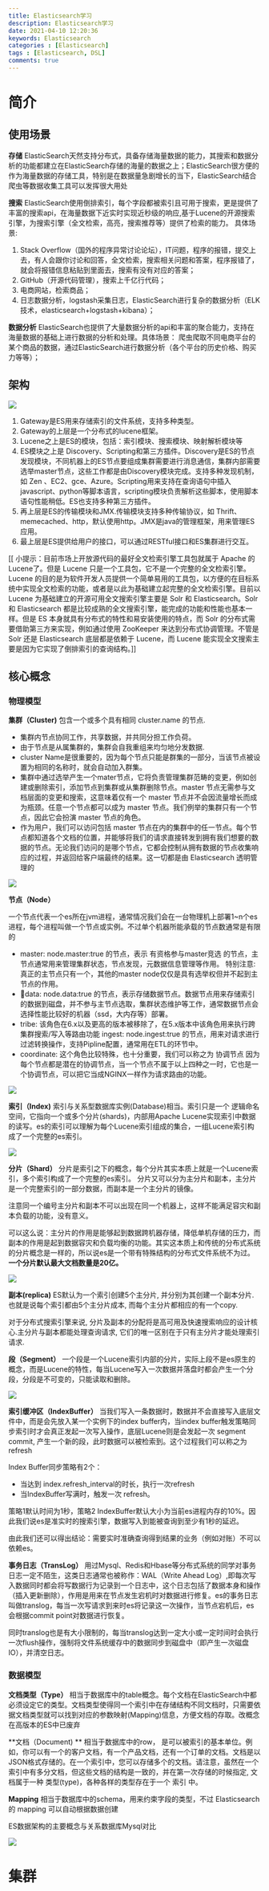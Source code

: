 ```yaml
---
title: Elasticsearch学习
description: Elasticsearch学习
date: 2021-04-10 12:20:36
keywords: Elasticsearch
categories : [Elasticsearch]
tags : [Elasticsearch, DSL]
comments: true
---
```


# 简介

## 使用场景

**存储**
ElasticSearch天然支持分布式，具备存储海量数据的能力，其搜索和数据分析的功能都建立在ElasticSearch存储的海量的数据之上；ElasticSearch很方便的作为海量数据的存储工具，特别是在数据量急剧增长的当下，ElasticSearch结合爬虫等数据收集工具可以发挥很大用处

**搜索**
ElasticSearch使用倒排索引，每个字段都被索引且可用于搜索，更是提供了丰富的搜索api，在海量数据下近实时实现近秒级的响应,基于Lucene的开源搜索引擎，为搜索引擎（全文检索，高亮，搜索推荐等）提供了检索的能力。 具体场景:

1. Stack Overflow（国外的程序异常讨论论坛），IT问题，程序的报错，提交上去，有人会跟你讨论和回答，全文检索，搜索相关问题和答案，程序报错了，就会将报错信息粘贴到里面去，搜索有没有对应的答案；
2. GitHub（开源代码管理），搜索上千亿行代码；
3. 电商网站，检索商品；
4. 日志数据分析，logstash采集日志，ElasticSearch进行复杂的数据分析（ELK技术，elasticsearch+logstash+kibana）；

**数据分析**
ElasticSearch也提供了大量数据分析的api和丰富的聚合能力，支持在海量数据的基础上进行数据的分析和处理。具体场景：
爬虫爬取不同电商平台的某个商品的数据，通过ElasticSearch进行数据分析（各个平台的历史价格、购买力等等）；

## 架构

<img src="/images/es架构.png">

1. Gateway是ES用来存储索引的文件系统，支持多种类型。
2. Gateway的上层是一个分布式的lucene框架。
3. Lucene之上是ES的模块，包括：索引模块、搜索模块、映射解析模块等
4. ES模块之上是 Discovery、Scripting和第三方插件。Discovery是ES的节点发现模块，不同机器上的ES节点要组成集群需要进行消息通信，集群内部需要选举master节点，这些工作都是由Discovery模块完成。支持多种发现机制，如 Zen 、EC2、gce、Azure。Scripting用来支持在查询语句中插入javascript、python等脚本语言，scripting模块负责解析这些脚本，使用脚本语句性能稍低。ES也支持多种第三方插件。
5. 再上层是ES的传输模块和JMX.传输模块支持多种传输协议，如 Thrift、memecached、http，默认使用http。JMX是java的管理框架，用来管理ES应用。
6. 最上层是ES提供给用户的接口，可以通过RESTful接口和ES集群进行交互。

[[ 小提示：目前市场上开放源代码的最好全文检索引擎工具包就属于 Apache 的 Lucene了。但是 Lucene 只是一个工具包，它不是一个完整的全文检索引擎。Lucene 的目的是为软件开发人员提供一个简单易用的工具包，以方便的在目标系统中实现全文检索的功能，或者是以此为基础建立起完整的全文检索引擎。目前以 Lucene 为基础建立的开源可用全文搜索引擎主要是 Solr 和 Elasticsearch。Solr 和 Elasticsearch 都是比较成熟的全文搜索引擎，能完成的功能和性能也基本一样。但是 ES 本身就具有分布式的特性和易安装使用的特点，而 Solr 的分布式需要借助第三方来实现，例如通过使用 ZooKeeper 来达到分布式协调管理。不管是 Solr 还是 Elasticsearch 底层都是依赖于 Lucene，而 Lucene 能实现全文搜索主要是因为它实现了倒排索引的查询结构。]]

## 核心概念

### 物理模型

**集群（Cluster)**
包含一个或多个具有相同 cluster.name 的节点.

- 集群内节点协同工作，共享数据，并共同分担工作负荷。
- 由于节点是从属集群的，集群会自我重组来均匀地分发数据. 
- cluster Name是很重要的，因为每个节点只能是群集的一部分，当该节点被设置为相同的名称时，就会自动加入群集。
- 集群中通过选举产生一个mater节点，它将负责管理集群范畴的变更，例如创建或删除索引，添加节点到集群或从集群删除节点。master 节点无需参与文档层面的变更和搜索，这意味着仅有一个 master 节点并不会因流量增长而成为瓶颈。任意一个节点都可以成为 master 节点。我们例举的集群只有一个节点，因此它会扮演 master 节点的角色。
- 作为用户，我们可以访问包括 master 节点在内的集群中的任一节点。每个节点都知道各个文档的位置，并能够将我们的请求直接转发到拥有我们想要的数据的节点。无论我们访问的是哪个节点，它都会控制从拥有数据的节点收集响应的过程，并返回给客户端最终的结果。这一切都是由 Elasticsearch 透明管理的

<img src="/images/es集群.png">

**节点（Node）**

一个节点代表一个es所在jvm进程，通常情况我们会在一台物理机上部署1~n个es进程，每个进程叫做一个节点或实例。不过单个机器所能承载的节点数通常是有限的

- master: node.master:true 的节点，表示 有资格参与master竞选 的节点，主节点通常用来管理集群状态，节点发现，元数据信息管理等作用。 特别注意: 真正的主节点只有一个，其他的master node仅仅是具有选举权但并不起到主节点的作用。
- data: node.data:true 的节点，表示存储数据节点。数据节点用来存储索引的数据到磁盘，并不参与主节点选取，集群状态维护等工作，通常数据节点会选择性能比较好的机器（ssd，大内存等）部署。
- tribe: 该角色在6.x以及更高的版本被移除了，在5.x版本中该角色用来执行跨集群搜索/写入等路由功能
ingest: node.ingest:true 的节点，用来对请求进行过滤转换操作，支持Pipline配置，通常用在ETL的环节中。
- coordinate: 这个角色比较特殊，也十分重要，我们可以称之为 协调节点 因为每个节点都是潜在的协调节点，当一个节点不属于以上四种之一时，它也是一个协调节点，可以把它当成NGINX一样作为请求路由的功能。

<img src="/images/es节点.png">

**索引（Index)**
索引与关系型数据库实例(Database)相当。索引只是一个 逻辑命名空间，它指向一个或多个分片(shards)，内部用Apache Lucene实现索引中数据的读写。es的索引可以理解为每个Lucene索引组成的集合，一组Lucene索引构成了一个完整的es索引。

<img src="/images/es索引.png">

**分片（Shard）**
分片是索引之下的概念，每个分片其实本质上就是一个Lucene索引，多个索引构成了一个完整的es索引。
分片又可以分为主分片和副本，主分片是一个完整索引的一部分数据，而副本是一个主分片的镜像。

注意同一个编号主分片和副本不可以出现在同一个机器上，这样不能满足容灾和副本负载的功能，没有意义。

可以这么说：主分片的作用是能够起到数据跨机器存储，降低单机存储的压力，而副本的作用是起到数据容灾和负载均衡的功能。其实这本质上和传统的分布式系统的分片概念是一样的，所以说es是一个带有特殊结构的分布式文件系统不为过。**一个分片默认最大文档数量是20亿。**

<img src="/images/es分片.png">

**副本(replica)**
ES默认为一个索引创建5个主分片, 并分别为其创建一个副本分片. 也就是说每个索引都由5个主分片成本, 而每个主分片都相应的有一个copy.

对于分布式搜索引擎来说, 分片及副本的分配将是高可用及快速搜索响应的设计核心.主分片与副本都能处理查询请求, 它们的唯一区别在于只有主分片才能处理索引请求.

**段（Segment）**
一个段是一个Lucene索引内部的分片，实际上段不是es原生的概念，而是Lucene的特性，每当Lucene写入一次数据并落盘时都会产生一个分段，分段是不可变的，只能读取和删除。

<img src="/images/es分段.png">

**索引缓冲区（IndexBuffer）**
当我们写入一条数据时，数据并不会直接写入底层文件中，而是会先放入某一个实例下的index buffer内，当index buffer触发策略同步索引时才会真正发起一次写入操作，底层Lucene则是会发起一次 segment commit, 产生一个新的段，此时数据可以被检索到。这个过程我们可以称之为 refresh

Index Buffer同步策略有2个：

- 当达到 index.refresh_interval的时长，执行一次refresh
- 当IndexBuffer写满时，触发一次 refresh。

策略1默认时间为1秒，策略2 IndexBuffer默认大小为当前es进程内存的10%。因此我们说es是准实时的搜索引擎，数据写入到能被查询到至少有1秒的延迟。

由此我们还可以得出结论：需要实时准确查询得到结果的业务（例如对账）不可以依赖es。

**事务日志（TransLog）**
用过Mysql、Redis和Hbase等分布式系统的同学对事务日志一定不陌生，这类日志通常也被称作：WAL（Write Ahead Log）,即每次写入数据同时都会将写数据行为记录到一个日志中，这个日志包括了数据本身和操作（插入更新删除），作用是用来在节点发生宕机时对数据进行修复。es的事务日志叫做translog，每当一次写请求到来时es将记录这一次操作，当节点宕机后，es会根据commit point对数据进行恢复。

同时translog也是有大小限制的，每当translog达到一定大小或一定时间时会执行一次flush操作，强制将文件系统缓存中的数据同步到磁盘中（即产生一次磁盘IO），并清空日志。

### 数据模型

**文档类型（Type）**
相当于数据库中的table概念。每个文档在ElasticSearch中都必须设定它的类型。文档类型使得同一个索引中在存储结构不同文档时，只需要依据文档类型就可以找到对应的参数映射(Mapping)信息，方便文档的存取。改概念在高版本的ES中已废弃

**文档（Document) **
相当于数据库中的row， 是可以被索引的基本单位。例如，你可以有一个的客户文档，有一个产品文档，还有一个订单的文档。文档是以JSON格式存储的。在一个索引中，您可以存储多个的文档。请注意，虽然在一个索引中有多分文档，但这些文档的结构是一致的，并在第一次存储的时候指定, 文档属于一种 类型(type)，各种各样的类型存在于一个 索引 中。

**Mapping**
相当于数据库中的schema，用来约束字段的类型，不过 Elasticsearch 的 mapping 可以自动根据数据创建

ES数据架构的主要概念与关系数据库Mysql对比

<img src="/images/es_vs_mysql.png">

# 集群


